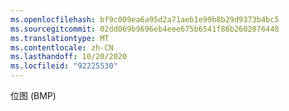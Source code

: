 ```yaml
---
ms.openlocfilehash: bf9c009ea6a95d2a71aeb1e99b8b29d9373b4bc5
ms.sourcegitcommit: 02dd069b9696eb4eee675b6541f86b2602076448
ms.translationtype: MT
ms.contentlocale: zh-CN
ms.lasthandoff: 10/20/2020
ms.locfileid: "92225530"
---
```

位图 (BMP)